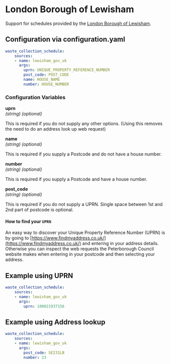 # London Borough of Lewisham

Support for schedules provided by the [London Borough of Lewisham](https://lewisham.gov.uk/myservices/wasterecycle/your-bins/collection).

## Configuration via configuration.yaml

```yaml
waste_collection_schedule:
    sources:
    - name: lewisham_gov_uk
      args:
        uprn: UNIQUE_PROPERTY_REFERENCE_NUMBER
        post_code: POST_CODE
        name: HOUSE_NAME
        number: HOUSE_NUMBER
```

### Configuration Variables

**uprn**  
*(string) (optional)*

This is required if you do not supply any other options. (Using this removes the need to do an address look up web request)

**name**  
*(string) (optional)*

This is required if you supply a Postcode and do not have a house number.

**number**  
*(string) (optional)*

This is required if you supply a Postcode and have a house number.

**post_code**  
*(string) (optional)*

This is required if you do not supply a UPRN. Single space between 1st and 2nd part of postcode is optional.

#### How to find your `UPRN`

An easy way to discover your Unique Property Reference Number (UPRN) is by going to [https://www.findmyaddress.co.uk/](https://www.findmyaddress.co.uk/) and entering in your address details.
Otherwise you can inspect the web requests the Peterborough Council website makes when entering in your postcode and then selecting your address.

## Example using UPRN

```yaml
waste_collection_schedule:
    sources:
    - name: lewisham_gov_uk
      args:
        uprn: 100021937156
```

## Example using Address lookup

```yaml
waste_collection_schedule:
    sources:
    - name: lewisham_gov_uk
      args:
        post_code: SE231LB
        number: 23
```
